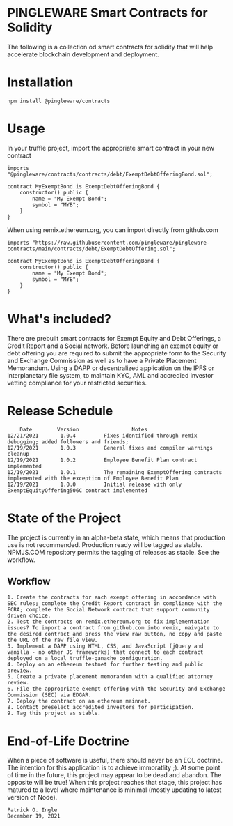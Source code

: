 # PINGLEWARE Smart Contracts for Solidity
The following is a collection od smart contracts for solidity that will help accelerate blockchain development and deployment.

# Installation

    npm install @pingleware/contracts

# Usage
In your truffle project, import the appropriate smart contract in your new contract

    imports "@pingleware/contracts/contracts/debt/ExemptDebtOfferingBond.sol";

    contract MyExemptBond is ExemptDebtOfferingBond {
        constructor() public {
            name = "My Exempt Bond";
            symbol = "MYB";
        }
    }

When using remix.ethereum.org, you can import directly from github.com

    imports "https://raw.githubusercontent.com/pingleware/pingleware-contracts/main/contracts/debt/ExemptDebtOffering.sol";

    contract MyExemptBond is ExemptDebtOfferingBond {
        constructor() public {
            name = "My Exempt Bond";
            symbol = "MYB";
        }
    }


# What's included?
There are prebuilt smart contracts for Exempt Equity and Debt Offerings, a Credit Report and a Social network. Before launching an exempt equity or debt offering you are required to submit the appropriate form to the Security and Exchange Commission as well as to have a Private Placement Memorandum. Using a DAPP or decentralized application on the IPFS or interplanetary file system, to maintain KYC, AML and accredied investor vetting compliance for your restricted securities.

# Release Schedule

        Date        Version                 Notes
    12/21/2021       1.0.4         Fixes identified through remix debugging; added followers and friends;
    12/19/2021       1.0.3         General fixes and compiler warnings cleanup
    12/19/2021       1.0.2         Employee Benefit Plan contract implemented
    12/19/2021       1.0.1         The remaining ExemptOffering contracts implemented with the exception of Employee Benefit Plan
    12/19/2021       1.0.0         Initial release with only ExemptEquityOffering506C contract implemented

# State of the Project
The project is currently in an alpha-beta state, which means that production use is not recommended. Production ready will be tagged as stable.
NPMJS.COM repository permits the tagging of releases as stable. See the workflow.

## Workflow

    1. Create the contracts for each exempt offering in accordance with SEC rules; complete the Credit Report contract in compliance with the FCRA; complete the Social Network contract that support community driven choice.
    2. Test the contracts on remix.ethereum.org to fix implementation issues? To import a contract from github.com into remix, naivgate to the desired contract and press the view raw button, no copy and paste the URL of the raw file view.
    3. Implement a DAPP using HTML, CSS, and JavaScript (jQuery and vanilla - no other JS frameworks) that connect to each contract deployed on a local truffle-ganache configuration.
    4. Deploy on an ethereum testnet for further testing and public preview.
    5. Create a private placement memorandum with a qualified attorney review.
    6. File the appropriate exempt offering with the Security and Exchange Commission (SEC) via EDGAR.
    7. Deploy the contract on an ethereum mainnet.
    8. Contact preselect accredited investors for participation.
    9. Tag this project as stable.

# End-of-Life Doctrine
When a piece of software is useful, there should never be an EOL doctrine. The intention for this application is to achieve immoratlity ;).
At some point of time in the future, this project may appear to be dead and abandon. The opposite will be true!
When this project reaches that stage, this project has matured to a level where maintenance is minimal (mostly updating to latest version of Node).

    Patrick O. Ingle
    December 19, 2021
